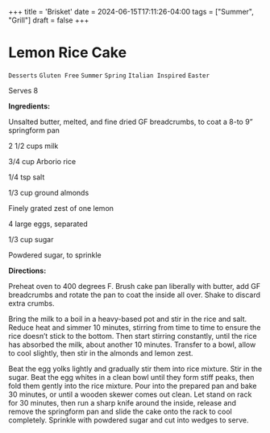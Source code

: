 +++
title = 'Brisket'
date = 2024-06-15T17:11:26-04:00
tags = ["Summer", "Grill"]
draft = false
+++
# Lemon Rice Cake

`Desserts` `Gluten Free` `Summer` `Spring` `Italian Inspired` `Easter`

Serves 8

**Ingredients:**

Unsalted butter, melted, and fine dried GF breadcrumbs, to coat a 8-to 9” springform pan 

2 1/2 cups milk 

3/4 cup Arborio rice

1/4 tsp salt

1/3 cup ground almonds 

Finely grated zest of one lemon 

4 large eggs, separated 

1/3 cup sugar

Powdered sugar, to sprinkle

**Directions:**

Preheat oven to 400 degrees F. Brush cake pan liberally with butter, add GF breadcrumbs and rotate the pan to coat the inside all over. Shake to discard extra crumbs.

Bring the milk to a boil in a heavy-based pot and stir in the rice and salt. Reduce heat and simmer 10 minutes, stirring from time to time to ensure the rice doesn’t stick to the bottom. Then start stirring constantly, until the rice has absorbed the milk, about another 10 minutes. Transfer to a bowl, allow to cool slightly, then stir in the almonds and lemon zest. 

Beat the egg yolks lightly and gradually stir them into rice mixture. Stir in the sugar. Beat the egg whites in a clean bowl until they form stiff peaks, then fold them gently into the rice mixture. Pour into the prepared pan and bake 30 minutes, or until a wooden skewer comes out clean. Let stand on rack for 30 minutes, then run a sharp knife around the inside, release and remove the springform pan and slide the cake onto the rack to cool completely. Sprinkle with powdered sugar and cut into wedges to serve. 
